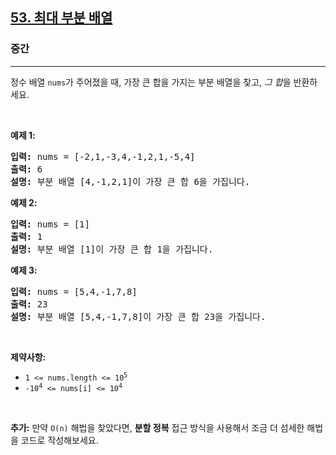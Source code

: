 <h2><a href="https://leetcode.com/problems/maximum-subarray">53. 최대 부분 배열</a></h2><h3>중간</h3><hr><p>정수 배열 <code>nums</code>가 주어졌을 때, 가장 큰 합을 가지는 <span data-keyword="subarray-nonempty">부분 배열</span>을 찾고, <em>그 합</em>을 반환하세요.</p>

<p>&nbsp;</p>
<p><strong class="example">예제 1:</strong></p>

<pre>
<strong>입력:</strong> nums = [-2,1,-3,4,-1,2,1,-5,4]
<strong>출력:</strong> 6
<strong>설명:</strong> 부분 배열 [4,-1,2,1]이 가장 큰 합 6을 가집니다.
</pre>

<p><strong class="example">예제 2:</strong></p>

<pre>
<strong>입력:</strong> nums = [1]
<strong>출력:</strong> 1
<strong>설명:</strong> 부분 배열 [1]이 가장 큰 합 1을 가집니다.
</pre>

<p><strong class="example">예제 3:</strong></p>

<pre>
<strong>입력:</strong> nums = [5,4,-1,7,8]
<strong>출력:</strong> 23
<strong>설명:</strong> 부분 배열 [5,4,-1,7,8]이 가장 큰 합 23을 가집니다.
</pre>

<p>&nbsp;</p>
<p><strong>제약사항:</strong></p>

<ul>
	<li><code>1 &lt;= nums.length &lt;= 10<sup>5</sup></code></li>
	<li><code>-10<sup>4</sup> &lt;= nums[i] &lt;= 10<sup>4</sup></code></li>
</ul>

<p>&nbsp;</p>
<p><strong>추가:</strong> 만약 <code>O(n)</code> 해법을 찾았다면, <strong>분할 정복</strong> 접근 방식을 사용해서 조금 더 섬세한 해법을 코드로 작성해보세요.</p>
